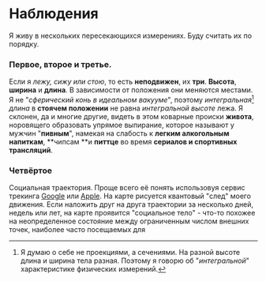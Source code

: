 # Наблюдения

Я живу в нескольких пересекающихся измерениях. Буду считать их по порядку.

### Первое, второе и третье.

Если я _лежу, сижу или стою_, то есть **неподвижен**, их **три**. **Высота**, **ширина** и **длина**. В зависимости от положения они меняются местами. Я не "_сферический конь в идеальном вакууме_", поэтому _интегральная_[^1] _длина_ в **стоячем положении** не равна _интегральной высоте_ лежа. Я склонен, да и многие другие, видеть в этом коварные происки **живота**, норовящего образовать упрямое выпирание, которое называют у мужчин "**пивным**", намекая на слабость к **легким алкогольным напиткам**, **чипсам **и **питтце** во время **сериалов **и** спортивных трансляций**.

### Четвёртое

Социальная траектория. Проще всего её понять использовуя сервис трекинга [Google](https://www.google.com/maps/timeline?pb) или [Apple](https://support.apple.com/ru-ru/explore/find-my-iphone-ipad-mac-watch). На карте рисуется квантовый "след" моего движения. Если наложить друг на друга траектории за несколько дней, недель или лет, на карте проявится "социальное тело" - что-то похожее на неопределенное состояние между ограниченным числом внешних точек, наиболее часто посещаемых для 

[^1]: Я думаю о себе не проекциями, а сечениями. На разной высоте длина и ширина тела разная. Поэтому я говорю об "_интегральной_" характеристике физических измерений.

